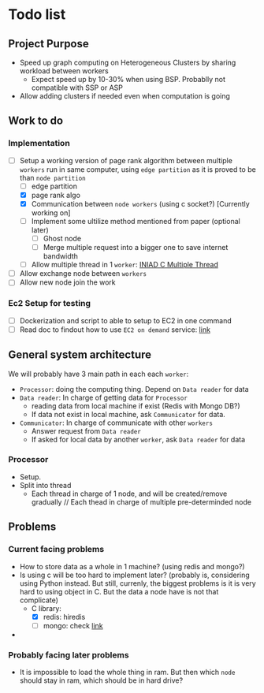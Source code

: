 Todo list
====

## Project Purpose

- Speed up graph computing on Heterogeneous Clusters by sharing workload between workers
  - Expect speed up by 10-30% when using BSP. Probablly not compatible with SSP or ASP
- Allow adding clusters if needed even when computation is going

## Work to do

### Implementation

- [ ] Setup a working version of page rank algorithm between multiple `workers` run in same computer, using `edge partition` as it is proved to be than `node partition`
  - [ ] edge partition 
  - [x] page rank algo
  - [x] Communication between `node workers` (using c socket?) [Currently working on]
  - [ ] Implement some ultilize method mentioned from paper (optional later)
    - [ ] Ghost node
    - [ ] Merge multiple request into a bigger one to save internet bandwidth
  - [ ] Allow multiple thread in 1 `worker`: [INIAD C Multiple Thread](https://moocs.iniad.org/courses/2020/CS113/Week-02/Attendance%20for%20Week%202)
- [ ] Allow exchange node between `workers`
- [ ] Allow new node join the work

### Ec2 Setup for testing
- [ ] Dockerization and script to able to setup to EC2 in one command
- [ ] Read doc to findout how to use `EC2 on demand` service: [link](https://aws.amazon.com/ec2/pricing/on-demand/)

## General system architecture

We will probably have 3 main path in each each `worker`:
- `Processor`: doing the computing thing. Depend on `Data reader` for data
- `Data reader`: In charge of getting data for `Processor`
  - reading data from local machine if exist (Redis with Mongo DB?)
  - If data not exist in local machine, ask `Communicator` for data.
- `Communicator`: In charge of communicate with other `workers`
  - Answer request from `Data reader`
  - If asked for local data by another `worker`, ask `Data reader` for data

### Processor

- Setup.
- Split into thread
  - Each thread in charge of 1 node, and will be created/remove gradually // Each thead in charge of multiple pre-determinded node


## Problems
### Current facing problems
- How to store data as a whole in 1 machine? (using redis and mongo?)
- Is using c will be too hard to implement later? (probably is, considering using Python instead. But still, currenly, the biggest problems is it is very hard to using object in C. But the data a node have is not that complicate)
  - C library:
    -  [x] redis: hiredis
    -  [ ] mongo: check [link](https://github.com/mongodb/mongo-c-driver)
- 

### Probably facing later problems

- It is impossible to load the whole thing in ram. But then which `node` should stay in ram, which should be in hard drive?